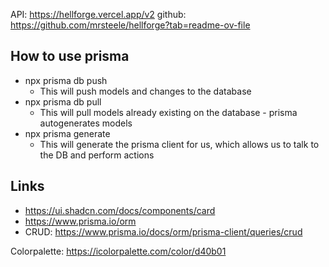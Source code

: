 API: https://hellforge.vercel.app/v2
github: https://github.com/mrsteele/hellforge?tab=readme-ov-file

## How to use prisma

- npx prisma db push
  - This will push models and changes to the database
- npx prisma db pull
  - This will pull models already existing on the database - prisma autogenerates models
- npx prisma generate
  - This will generate the prisma client for us, which allows us to talk to the DB and perform actions

## Links

- https://ui.shadcn.com/docs/components/card
- https://www.prisma.io/orm
- CRUD: https://www.prisma.io/docs/orm/prisma-client/queries/crud

Colorpalette: 
https://icolorpalette.com/color/d40b01
